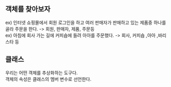 객체를 찾아보자
-----------------------
ex) 인터넷 쇼핑몰에서 회원 로그인을 하고 여러 판매자가 판매하고 있는 제품중 하나를 골라 주문을 한다. -> 회원, 판매자, 제품, 주문등  
ex) 아침에 회사 가는 길에 커피숍에 들려 아아를 주문했다. -> 회사, 커피숍 ,아아 ,바리스타 등  

클래스
-----
우리는 어떤 객체를 추상화하는 도구다.  
객체의 속성은 클래스의 멤버 변수로 선언한다.  
